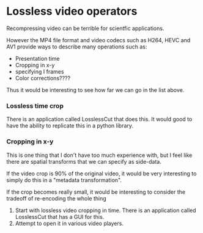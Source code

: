 # Lossless video operators

Recompressing video can be terrible for scientfic applications.

However the MP4 file format and video codecs such as H264, HEVC and AV1 provide
ways to describe many operations such as:

* Presentation time
* Cropping in x-y
* specifying I frames
* Color corrections????


Thus it would be interesting to see how far we can go in the list above.


### Lossless time crop

There is an application called LosslessCut that does this.
It would good to have the ability to replicate this in a python library.

### Cropping in x-y

This is one thing that I don't have too much experience with, but I feel like
there are spatial transforms that we can specify as side-data.

If the video crop is 90% of the original video, it would be very interesting to 
simply do this in a "metadata transformation".

If the crop becomes really small, it would be interesting to consider the tradeoff of re-encoding the whole thing

1. Start with lossless video cropping in time. There is an application called LosslessCut that has a GUI for this.
2. Attempt to open it in various video players.
